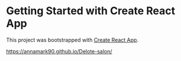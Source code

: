 # Getting Started with Create React App

This project was bootstrapped with [Create React App](https://github.com/facebook/create-react-app).

 https://annamark90.github.io/Delote-salon/
